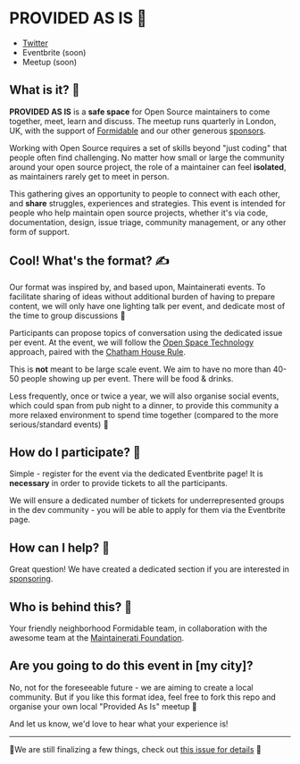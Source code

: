 # PROVIDED AS IS ️🧩

- [Twitter](https://twitter.com/ProvidedAsIs)
- Eventbrite (soon)
- Meetup (soon)

## What is it? 🤔

**PROVIDED AS IS** is a **safe space** for Open Source maintainers to come together, meet, learn and discuss. The meetup runs quarterly in London, UK, with the support of [Formidable](https://github.com/formidablelabs) and our other generous [sponsors](SPONSORING.md).

Working with Open Source requires a set of skills beyond "just coding" that people often find challenging. No matter how small or large the community around your open source project, the role of a maintainer can feel **isolated**, as maintainers rarely get to meet in person.

This gathering gives an opportunity to people to connect with each other, and **share** struggles, experiences and strategies. This event is intended for people who help maintain open source projects, whether it's via code, documentation, design, issue triage, community management, or any other form of support.

## Cool! What's the format? ✍️

Our format was inspired by, and based upon, Maintainerati events. To facilitate sharing of ideas without additional burden of having to prepare content, we will only have one lighting talk per event, and dedicate most of the time to group discussions 👐

Participants can propose topics of conversation using the dedicated issue per event. At the event, we will follow the [Open Space Technology](https://en.wikipedia.org/wiki/Open_Space_Technology) approach, paired with the [Chatham House Rule](https://www.chathamhouse.org/chatham-house-rule#).

This is **not** meant to be large scale event. We aim to have no more than 40-50 people showing up per event. There will be food & drinks.

Less frequently, once or twice a year, we will also organise social events, which could span from pub night to a dinner, to provide this community a more relaxed environment to spend time together (compared to the more serious/standard events) 🥂

## How do I participate? 🙌

Simple - register for the event via the dedicated Eventbrite page! It is **necessary** in order to provide tickets to all the participants.

We will ensure a dedicated number of tickets for underrepresented groups in the dev community - you will be able to apply for them via the Eventbrite page.

## How can I help? 🤗

Great question! We have created a dedicated section if you are interested in [sponsoring](/SPONSORING.md).

## Who is behind this? 🧐

Your friendly neighborhood Formidable team, in collaboration with the awesome team at the [Maintainerati Foundation](https://maintainerati.org).

## Are you going to do this event in [my city]?

No, not for the foreseeable future - we are aiming to create a local community. But if you like this format idea, feel free to fork this repo and organise your own local "Provided As Is" meetup 🤗

And let us know, we'd love to hear what your experience is!

---

🚧We are still finalizing a few things, check out [this issue for details](https://github.com/FormidableLabs/provided-as-is/issues/3) 🚧
